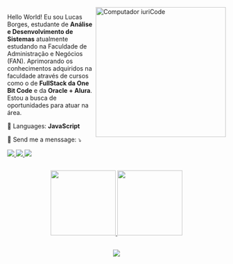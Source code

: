 <img src="https://raw.githubusercontent.com/MicaelliMedeiros/micaellimedeiros/master/image/computer-illustration.png" min-width="300px" max-width="300px" width="300px" align="right" alt="Computador iuriCode">

<p align="left"> 
  Hello World! Eu sou Lucas Borges, estudante de <strong>Análise e Desenvolvimento de Sistemas</strong> atualmente estudando na Faculdade de Administração e Negócios (FAN). Aprimorando os conhecimentos adquiridos na faculdade através de cursos como o de <strong>FullStack da One Bit Code</strong> e da <strong>Oracle + Alura</strong>. Estou a busca de oportunidades para atuar na área. 
</p>

<p align="left">
  🦄 Languages: <strong>JavaScript</strong>
</p>

<p align="left">
  💌 Send me a menssage: ⤵️
</p>

<div align="left">
  <a href="https://www.instagram.com/lucasbrgs22/" alt="Instagram">
    <img src="https://img.shields.io/badge/-Instagram-b222d2?style=for-the-badge&logo=Instagram&logoColor=FFF"/>
  </a>
  
  <a href="https:https://www.linkedin.com/in/lucas-brgs/">
    <img src="https://img.shields.io/badge/-Linkedin-b222d2?style=for-the-badge&logo=Linkedin&logoColor=FFF"/>
  </a>
  
  <a href="https://discord.gg/smdHxWAU" alt="Discord">
    <img src="https://img.shields.io/badge/-Discord-b222d2?style=for-the-badge&logo=Discord&logoColor=FFF"/>
  </a>
</div>

##

  <div align="center">
    <a href="https://github.com/LucasBrgs/">
      <img height="150em"src="https://github-readme-stats.vercel.app/api?username=LucasBrgs&theme=radical"/>
      <img height="150em"src="https://github-readme-stats.vercel.app/api/top-langs/?username=iuricode&hide=html&layout=compact&theme=dark"/>
    </a>
  </div>

##

<p align="center">
  <a href="https://skillicons.dev">
    <img src="https://skillicons.dev/icons?i=html,css,js,vscode&perline=5" />
  </a>
</p>

